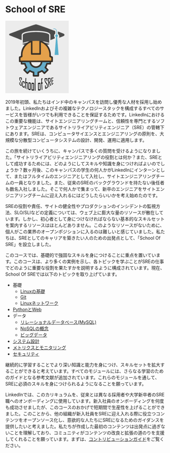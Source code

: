 # School of SRE

<img src="img/sos.png" width=200 >

2019年初頭、私たちはインド中のキャンパスを訪問し優秀な人材を採用し始めました。LinkedInおよびその複雑なテクノロジースタックを構成するすべてのサービスを皆様がいつでも利用できることを保証するためです。LinkedInにおけるこの重要な機能は、サイトエンジニアリングチームと、信頼性を専門とするソフトウェアエンジニアであるサイトリライアビリティエンジニア（SRE）の管轄下にあります。SREは、コンピュータサイエンスとエンジニアリングの原則を、大規模な分散型コンピュータシステムの設計、開発、運用に適用します。

この旅を続けていくうちに、キャンパスで多くの質問を受けるようになりました。「サイトリライアビリティエンジニアリングの役割とは何か？また、SREとして成功するためには、どのようにしてスキルや知識を身につければよいのでしょうか？数ヶ月後、このキャンパスの学生の何人かがLinkedInにインターンとして、またはフルタイムのエンジニアとして入社し、サイトエンジニアリングチームの一員となりました。また、従来のSREのバックグラウンドを持たない後任者も数名入社しました。そこで何人かで集まって、新卒のエンジニアをサイトエンジニアリングチームに迎え入れるにはどうしたらいいかを考え始めたのです。

SREの役割や責任、サイトの健全性やプロダクションのインシデントの監視方法、SLO/SLIなどの定義については、ウェブ上に膨大な量のリソースが散在しています。しかし、初心者として身につけなければならない基本的なスキルセットを案内するリソースはほとんどありません。このようなリソースがないために、個人がこの業界のオープンポジションに入るのは難しいと感じていました。私たちは、SREとしてのキャリアを築きたい人のための出発点として、「School Of SRE」を設立しました。

このコースでは、基礎的で強固なスキルを身につけることに重点を置いています。このコースは、より多くの実例を示し、各トピックを学ぶことがSREの仕事でどのように重要な役割を果たすかを説明するように構成されています。現在、School Of SREでは以下のトピックを取り上げています。

- 基礎
    - [Linuxの基礎](linux_basics/intro/)
    - [Git](git/git-basics/)
    - [Linuxネットワーク](linux_networking/intro/)
- [PythonとWeb](python_web/intro/)
- データ
    - [リレーショナルデータベース(MySQL)](databases_sql/intro/)
    - [NoSQLの概念](databases_nosql/intro/)
    - [ビッグデータ](big_data/intro/)
- [システム設計](systems_design/intro/)
- [メトリクスとモニタリング](metrics_and_monitoring/introduction/)
- [セキュリティ](security/intro/)

継続的に学習することでより深い知識と能力を身につけ、スキルセットを拡大することができると考えています。すべてのモジュールには、さらなる学習のためのガイドとなる参考文献が追加されています。これらのモジュールを通して、SREに必須のスキルを身につけられるようになることを願っています。

LinkedInでは、このカリキュラムを、従来とは異なる採用者や大学新卒者のSRE職へのオンボーディングに使用しています。新入社員のオンボーディングを何度も成功させましたが、このコースのおかげで短期間で生産性を上げることができました。このことから、他の組織が新入社員をSREに迎え入れる際に役立つコンテンツをオープンソース化し、意欲的な人たちにSREになるためのガイダンスを提供したいと考えました。私たちが作成した最初のコンテンツは出発点に過ぎないことを理解しており、コミュニティがコンテンツの改良と拡張の道のりを支援してくれることを願っています。まずは、[コントリビューションガイド](./CONTRIBUTING.md)をご覧ください。
